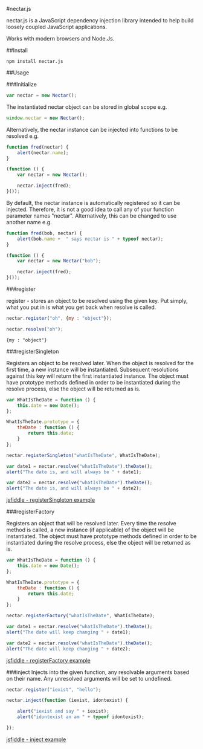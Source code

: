 #nectar.js

nectar.js is a JavaScript dependency injection library intended to help build loosely coupled
JavaScript applications.

Works with modern browsers and Node.Js.

##Install
```
npm install nectar.js
```

##Usage

###Initialize
```js
var nectar = new Nectar();
```

The instantiated nectar object can be stored in global scope e.g.

```js
window.nectar = new Nectar();
```

Alternatively, the nectar instance can be injected into functions to be resolved e.g.
```js
function fred(nectar) {
    alert(nectar.name);
}

(function () {
    var nectar = new Nectar();

    nectar.inject(fred);
}());
```

By default, the nectar instance is automatically registered so it can be injected. Therefore, it is not
a good idea to call any of your function parameter names "nectar". Alternatively, this can be changed
to use another name e.g.

```js
function fred(bob, nectar) {
    alert(bob.name +  " says nectar is " + typeof nectar);
}

(function () {
    var nectar = new Nectar("bob");

    nectar.inject(fred);
}());
```


###register

register - stores an object to be resolved using the given key. Put simply, what you put in is what you get back
when resolve is called.

```js
nectar.register("oh", {my : "object"});

nectar.resolve("oh");
```

```
{my : "object"}
```

###registerSingleton

Registers an object to be resolved later. When the object is resolved for the
first time, a new instance will be instantiated. Subsequent resolutions against
this key will return the first instantiated instance. The object must have
prototype methods defined in order to be instantiated during the resolve process, else the
object will be returned as is.

```js
var WhatIsTheDate = function () {
    this.date = new Date();
};

WhatIsTheDate.prototype = {
    theDate : function () {
        return this.date;
    }
};

nectar.registerSingleton("whatIsTheDate", WhatIsTheDate);

var date1 = nectar.resolve("whatIsTheDate").theDate();
alert("The date is, and will always be " + date1);

var date2 = nectar.resolve("whatIsTheDate").theDate();
alert("The date is, and will always be " + date2);
```
[jsfiddle - registerSingleton example](http://jsfiddle.net/uwk5K/)

###registerFactory

Registers an object that will be resolved later. Every time the resolve method
is called, a new instance (if applicable) of the object will be instantiated. The object must have
prototype methods defined in order to be instantiated during the resolve process, else the
object will be returned as is.

```js
var WhatIsTheDate = function () {
    this.date = new Date();
};

WhatIsTheDate.prototype = {
    theDate : function () {
        return this.date;
    }
};

nectar.registerFactory("whatIsTheDate", WhatIsTheDate);

var date1 = nectar.resolve("whatIsTheDate").theDate();
alert("The date will keep changing " + date1);

var date2 = nectar.resolve("whatIsTheDate").theDate();
alert("The date will keep changing " + date2);
```

[jsfiddle - registerFactory example](http://jsfiddle.net/AaJ59/)

###inject
Injects into the given function, any resolvable arguments based on their name. Any unresolved
arguments will be set to undefined.

```js
nectar.register("iexist", "hello");

nectar.inject(function (iexist, idontexist) {

    alert("iexist and say " + iexist);
    alert("idontexist an am " + typeof idontexist);

});
```
[jsfiddle - inject example](http://jsfiddle.net/G3g4n/)